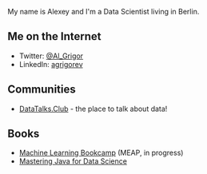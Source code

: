 My name is Alexey and I'm a Data Scientist living in Berlin. 

## Me on the Internet

- Twitter: [@Al_Grigor](https://twitter.com/Al_Grigor)
- LinkedIn: [agrigorev](https://de.linkedin.com/in/agrigorev)


## Communities

- [DataTalks.Club](https://datatalks.club) - the place to talk about data!


## Books

- [Machine Learning Bookcamp](http://bit.ly/mlbookcamp) (MEAP, in progress)
- [Mastering Java for Data Science](https://www.amazon.com/Mastering-Java-Data-Science-production-ready-ebook/dp/B01JLBMHMM)
